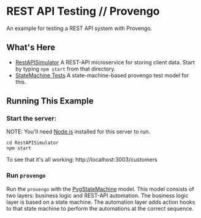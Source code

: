 # REST API Testing // Provengo

An example for testing a REST API system with Provengo.

## What's Here

* [RestAPISimulator](RestAPISimulator) A REST-API microservice for storing client data. Start by typing `npm start` from that directory.
* [StateMachine Tests](PvgStateMachine) A state-machine-based provengo test model for this.


## Running This Example

### Start the server: 

NOTE: You'll need [Node.js](https://nodejs.org/en/download/prebuilt-installer) installed for this server to run.

```shell
cd RestAPISimulator
npm start
```

To see that it's all working: http://localhost:3003/customers

### Run `provengo`

Run the `provengo` with the [PvgStateMachine](PvgStateMachine) model. This model consists of two layers: business logic and REST-API automation. The business logic layer is based on a state machine. The automation layer adds action hooks to that state machine to perform the automations at the correct sequence.

